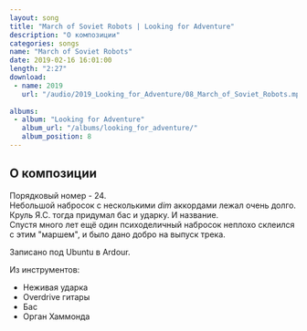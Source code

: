 ```yaml
---
layout: song
title: "March of Soviet Robots | Looking for Adventure"
description: "О композиции"
categories: songs
name: "March of Soviet Robots"
date: 2019-02-16 16:01:00
length: "2:27"
download:
 - name: 2019
   url: "/audio/2019_Looking_for_Adventure/08_March_of_Soviet_Robots.mp3"
   
albums:
 - album: "Looking for Adventure"
   album_url: "/albums/looking_for_adventure/"
   album_position: 8
---
```



## О композиции

Порядковый номер - 24.  
Небольшой набросок с несколькими *dim* аккордами лежал очень долго. Круль Я.С. тогда придумал бас и ударку. И название.  
Спустя много лет ещё один психоделичный набросок неплохо склеился с этим "маршем", и было дано добро на выпуск трека.  

Записано под Ubuntu в Ardour.  

Из инструментов:
- Неживая ударка
- Overdrive гитары
- Бас
- Орган Хаммонда